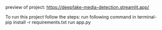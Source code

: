 preview of project: https://deepfake-media-detection.streamlit.app/

To run this project follow the steps:
run following command in terminal-   
    pip install -r requirements.txt
    run app.py
